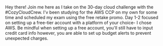 Hey there! Join me here as I take on the 30-day cloud challenge with the #CozyCloudCrew. I'v been studying for the AWS CCP on my own for some time and scheduled my exam using the free retake promo. 
Day 1-2 focused on setting up a free-tier account with a platform of your choice- I chose AWS. Be mindful when setting up a free account, you'll still have to input credit card info however, you are able to set up budget alerts to prevent unexpected charges.
